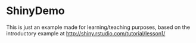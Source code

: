 # ShinyDemo
This is just an example made for learning/teaching purposes, based on the introductory example at 
http://shiny.rstudio.com/tutorial/lesson1/
